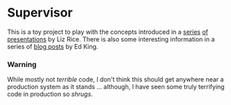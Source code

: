 # Supervisor

This is a toy project to play with the concepts introduced in a 
[series](https://www.youtube.com/watch?v=Utf-A4rODH8) 
[of](https://www.youtube.com/watch?v=_TsSmSu57Zo) 
[presentations](https://www.youtube.com/watch?v=8fi7uSYlOdc) by Liz Rice.
There is also some interesting information in a series of 
[blog posts](https://medium.com/@teddyking/linux-namespaces-850489d3ccf) by Ed King.

### Warning
While mostly not *terrible* code, I don't think this should get anywhere near a production system 
as it stands ... although, I have seen some truly terrifying code in production so *shrugs*.
